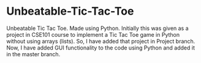 # Unbeatable-Tic-Tac-Toe
Unbeatable Tic Tac Toe. Made using Python.
Initially this was given as a project in CSE101 course to implement a Tic Tac Toe game in Python without using arrays (lists).
So, I have added that project in Project branch.
Now, I have added GUI functionality to the code using Python and added it in the master branch.
